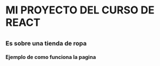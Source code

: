 # MI PROYECTO DEL CURSO DE REACT
##
### Es sobre una tienda de ropa
#### Ejemplo de como funciona la pagina 
